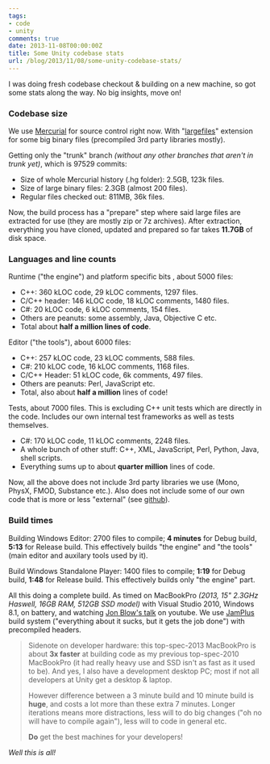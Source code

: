 ```yaml
---
tags:
- code
- unity
comments: true
date: 2013-11-08T00:00:00Z
title: Some Unity codebase stats
url: /blog/2013/11/08/some-unity-codebase-stats/
---
```


I was doing fresh codebase checkout & building on a new machine, so got some stats along the way. No big insights, move on!

### Codebase size

We use [Mercurial](http://mercurial.selenic.com) for source control right now. With "[largefiles](http://mercurial.selenic.com/wiki/LargefilesExtension)" extension for some big binary files (precompiled 3rd party libraries mostly).

Getting only the "trunk" branch *(without any other branches that aren't in trunk yet)*, which is 97529 commits:

* Size of whole Mercurial history (.hg folder): 2.5GB, 123k files.
* Size of large binary files: 2.3GB (almost 200 files).
* Regular files checked out: 811MB, 36k files.

Now, the build process has a "prepare" step where said large files are extracted for use (they are mostly zip or 7z archives). After extraction, everything you have cloned, updated and prepared so far takes **11.7GB** of disk space.

### Languages and line counts

Runtime ("the engine") and platform specific bits , about 5000 files:

* C++: 360 kLOC code, 29 kLOC comments, 1297 files.
* C/C++ header: 146 kLOC code, 18 kLOC comments, 1480 files.
* C#: 20 kLOC code, 6 kLOC comments, 154 files.
* Others are peanuts: some assembly, Java, Objective C etc.
* Total about **half a million lines of code**.

Editor ("the tools"), about 6000 files:

* C++: 257 kLOC code, 23 kLOC comments, 588 files.
* C#: 210 kLOC code, 16 kLOC comments, 1168 files.
* C/C++ Header: 51 kLOC code, 6k comments, 497 files.
* Others are peanuts: Perl, JavaScript etc.
* Total, also about **half a million** lines of code!

Tests, about 7000 files. This is excluding C++ unit tests which are directly in the code. Includes our own internal test frameworks as well as tests themselves.

* C#: 170 kLOC code, 11 kLOC comments, 2248 files.
* A whole bunch of other stuff: C++, XML, JavaScript, Perl, Python, Java, shell scripts.
* Everything sums up to about **quarter million** lines of code.


Now, all the above does not include 3rd party libraries we use (Mono, PhysX, FMOD, Substance etc.). Also does not include some of our own code that is more or less "external" (see [github](https://github.com/Unity-Technologies)).


### Build times

Building Windows Editor: 2700 files to compile; **4 minutes** for Debug build, **5:13** for Release build. This effectively builds "the engine" and "the tools" (main editor and auxilary tools used by it).

Build Windows Standalone Player: 1400 files to compile; **1:19** for Debug build, **1:48** for Release build. This effectively builds only "the engine" part.

All this doing a complete build. As timed on MacBookPro *(2013, 15" 2.3GHz Haswell, 16GB RAM, 512GB SSD model)* with Visual Studio 2010, Windows 8.1, on battery, and watching [Jon Blow's talk](http://www.youtube.com/watch?v=AxFzf6yIfcc) on youtube. We use
[JamPlus](http://jamplus.org/) build system ("everything about it sucks, but it gets the job done") with precompiled headers.

> Sidenote on developer hardware: this top-spec-2013 MacBookPro is about **3x faster** at building code as my
> previous top-spec-2010 MacBookPro (it had really heavy use and SSD isn't as fast as it used to be).
> And yes, I also have a development desktop PC; most if not all developers at Unity get a desktop & laptop.
>
> However difference between a 3 minute build and 10 minute build is **huge**, and costs a lot more than
> these extra 7 minutes. Longer iterations means more distractions, less will to do big changes
> ("oh no will have to compile again"), less will to code in general etc.
>
> **Do** get the best machines for your developers!


*Well this is all!*

